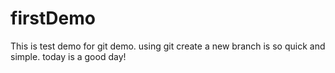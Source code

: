 # firstDemo
This is test demo for git demo.
using git create a new branch is so quick and simple.
today is a good day!
